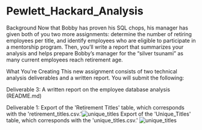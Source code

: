 # Pewlett_Hackard_Analysis
Background
Now that Bobby has proven his SQL chops, his manager has given both of you two more assignments: determine the number of retiring employees per title, and identify employees who are eligible to participate in a mentorship program. Then, you’ll write a report that summarizes your analysis and helps prepare Bobby’s manager for the “silver tsunami” as many current employees reach retirement age.

What You're Creating
This new assignment consists of two technical analysis deliverables and a written report. You will submit the following:



Deliverable 3: A written report on the employee database analysis (README.md)

Deliverable 1:
Export of the 'Retirement Titles' table, which corresponds with the 'retirement_titles.csv.'![unique_titles](https://user-images.githubusercontent.com/67697826/198502212-5e594c15-30e8-4011-97bd-0e4b1fd3fda9.png)
Export of the 'Unique_Titles' table, which corresponds with the 'unique_titles.csv.'
![unique_titles](https://user-images.githubusercontent.com/67697826/198502534-76ebced5-7a4a-482a-bb6b-915053fe0bd6.png)
